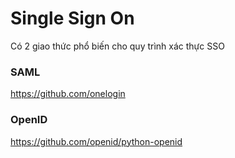 # Single Sign On
Có 2 giao thức phổ biến cho quy trình xác thực SSO
### SAML
https://github.com/onelogin
### OpenID
https://github.com/openid/python-openid
